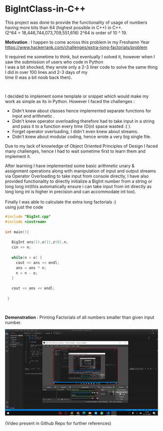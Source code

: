 # BigIntClass-in-C++
This project was done to provide the functionality of usage of numbers having more bits than 64 (highest possible in C++) in C++. \
(2^64 = 18,446,744,073,709,551,616) 2^64 is order of 10 ^ 19.

__Motivation__ : I happen to come across this problem in my Freshamn Year \
https://www.hackerrank.com/challenges/extra-long-factorials/problem 

It required me sometime to think, but eventually I solved it, however when I saw the submission of users who code in Python\
I was a bit shocked, they wrote only a 2-3 liner code to solve the same thing I did in over 100 lines and 2-3 days of my\
time (I was a bit noob back then). 

&nbsp;

I decided to implement some template or snippet which would make my work as simple as its in Python. However I faced the challenges :

 -  Didn't knew about classes hence implemented separate functions for input and arithmetic .
 -  Didn't knew operator overloading therefore had to take input in a string and pass it to a function every time (O(n) space wasted :( ).
 -  Forget operator overloading, I didn't even knew about streams.
 -  Didn't knew about modular coding, hence wrote a very big single file.

Due to my lack of knowledge of Object Oriented Principles of Design I faced many challenges, 
hence I had to wait sometime first to learn them and implement it. 

After learning I have implemented some basic arithmetic unary & assignment operations along with manipulation of input and output streams via Operator Overloading to take input from console directly, I have also provided functionality to directly initialize a BigInt number from a string or long long int(this automatically ensure i can take input from int directly as long long int is higher in precision and can accommodate int too).
\
\
Finally I was able to calculate the extra long factorials :)  \
using just the code 
```cpp
#include "BigInt.cpp"
#include <iostream>

int main(){
    
   BigInt ans(1),o(1),z(0),n;
   cin >> n;

   while(n > o) {
   	 cout << ans << endl;
   	 ans = ans * n;
   	 n = n - o;
   }

   cout << ans << endl;
 
 }
```

&nbsp;

__Demonstration__ : Printing Factorials of all numbers smaller than given input number.

![](demo%20gif.gif)

(Video present in Github Repo for further references)
